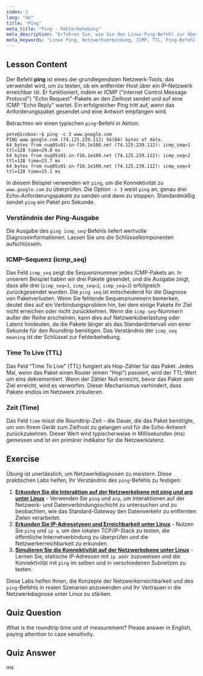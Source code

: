 ```yaml
---
index: 2
lang: "de"
title: "Ping"
meta_title: "Ping - Fehlerbehebung"
meta_description: "Erfahren Sie, wie Sie den Linux-Ping-Befehl zur Überprüfung der Netzwerkverbindung verwenden. Diese Anleitung erklärt die Ping-Ausgabe, einschließlich der Bedeutung von icmp_seq, TTL und Roundtrip-Zeit. Verstehen Sie, wie Sie die Ping-Sequenz interpretieren, um Netzwerkprobleme zu diagnostizieren."
meta_keywords: "Linux Ping, Netzwerkverbindung, ICMP, TTL, Ping-Befehl, icmp_seq, Ping Sequenz, icmp seq, icmp_seq Bedeutung, Ping icmp_seq, Linux Netzwerk"
---
```


## Lesson Content

Der Befehl **ping** ist eines der grundlegendsten Netzwerk-Tools, das verwendet wird, um zu testen, ob ein entfernter Host über ein IP-Netzwerk erreichbar ist. Er funktioniert, indem er ICMP ("Internet Control Message Protocol") "Echo Request"-Pakete an den Zielhost sendet und auf eine ICMP "Echo Reply" wartet. Ein erfolgreicher Ping tritt auf, wenn das Anforderungspaket gesendet und eine Antwort empfangen wird.

Betrachten wir einen typischen `ping`-Befehl in Aktion:

```plaintext
pete@icebox:~$ ping -c 3 www.google.com
PING www.google.com (74.125.239.112) 56(84) bytes of data.
64 bytes from nuq05s01-in-f16.1e100.net (74.125.239.112): icmp_seq=1 ttl=128 time=29.0 ms
64 bytes from nuq05s01-in-f16.1e100.net (74.125.239.112): icmp_seq=2 ttl=128 time=23.7 ms
64 bytes from nuq05s01-in-f16.1e100.net (74.125.239.112): icmp_seq=3 ttl=128 time=15.1 ms
```

In diesem Beispiel verwenden wir `ping`, um die Konnektivität zu `www.google.com` zu überprüfen. Die Option `-c 3` weist `ping` an, genau drei Echo-Anforderungspakete zu senden und dann zu stoppen. Standardmäßig sendet `ping` ein Paket pro Sekunde.

### Verständnis der Ping-Ausgabe

Die Ausgabe des `ping icmp_seq`-Befehls liefert wertvolle Diagnoseinformationen. Lassen Sie uns die Schlüsselkomponenten aufschlüsseln.

### ICMP-Sequenz (icmp_seq)

Das Feld `icmp_seq` zeigt die Sequenznummer jedes ICMP-Pakets an. In unserem Beispiel haben wir drei Pakete gesendet, und die Ausgabe zeigt, dass alle drei (`icmp_seq=1`, `icmp_seq=2`, `icmp_seq=3`) erfolgreich zurückgesendet wurden. Die `ping seq` ist entscheidend für die Diagnose von Paketverlusten. Wenn Sie fehlende Sequenznummern bemerken, deutet dies auf ein Verbindungsproblem hin, bei dem einige Pakete ihr Ziel nicht erreichen oder nicht zurückkehren. Wenn die `icmp seq`-Nummern außer der Reihe erscheinen, kann dies auf Netzwerküberlastung oder Latenz hindeuten, da die Pakete länger als das Standardintervall von einer Sekunde für den Roundtrip benötigen. Das Verständnis der `icmp_seq meaning` ist der Schlüssel zur Fehlerbehebung.

### Time To Live (TTL)

Das Feld "Time To Live" (TTL) fungiert als Hop-Zähler für das Paket. Jedes Mal, wenn das Paket einen Router (einen "Hop") passiert, wird der TTL-Wert um eins dekrementiert. Wenn der Zähler Null erreicht, bevor das Paket sein Ziel erreicht, wird es verworfen. Dieser Mechanismus verhindert, dass Pakete endlos im Netzwerk zirkulieren.

### Zeit (Time)

Das Feld `time` misst die Roundtrip-Zeit – die Dauer, die das Paket benötigte, um von Ihrem Gerät zum Zielhost zu gelangen und für die Echo-Antwort zurückzukehren. Dieser Wert wird typischerweise in Millisekunden (ms) gemessen und ist ein primärer Indikator für die Netzwerklatenz.

## Exercise

Übung ist unerlässlich, um Netzwerkdiagnosen zu meistern. Diese praktischen Labs helfen, Ihr Verständnis des `ping`-Befehls zu festigen:

1.  **[Erkunden Sie die Interaktion auf der Netzwerkebene mit ping und arp unter Linux](https://labex.io/de/labs/comptia-explore-network-layer-interaction-with-ping-and-arp-in-linux-592746)** - Verwenden Sie `ping` und `arp`, um Interaktionen auf der Netzwerk- und Datenverbindungsschicht zu untersuchen und zu beobachten, wie das Standard-Gateway den Datenverkehr zu entfernten Zielen verarbeitet.
2.  **[Erkunden Sie IP-Adresstypen und Erreichbarkeit unter Linux](https://labex.io/de/labs/comptia-explore-ip-address-types-and-reachability-in-linux-592780)** - Nutzen Sie `ping` und `ip a`, um den lokalen TCP/IP-Stack zu testen, die öffentliche Internetverbindung zu überprüfen und die Netzwerkerreichbarkeit zu erkunden.
3.  **[Simulieren Sie die Konnektivität auf der Netzwerkebene unter Linux](https://labex.io/de/labs/comptia-simulate-network-layer-connectivity-in-linux-592752)** - Lernen Sie, statische IP-Adressen mit `ip addr` zuzuweisen und die Konnektivität mit `ping` im selben und in verschiedenen Subnetzen zu testen.

Diese Labs helfen Ihnen, die Konzepte der Netzwerkerreichbarkeit und des `ping`-Befehls in realen Szenarien anzuwenden und Ihr Vertrauen in die Netzwerkdiagnose unter Linux zu stärken.

## Quiz Question

What is the roundtrip time unit of measurement? Please answer in English, paying attention to case sensitivity.

## Quiz Answer

ms
